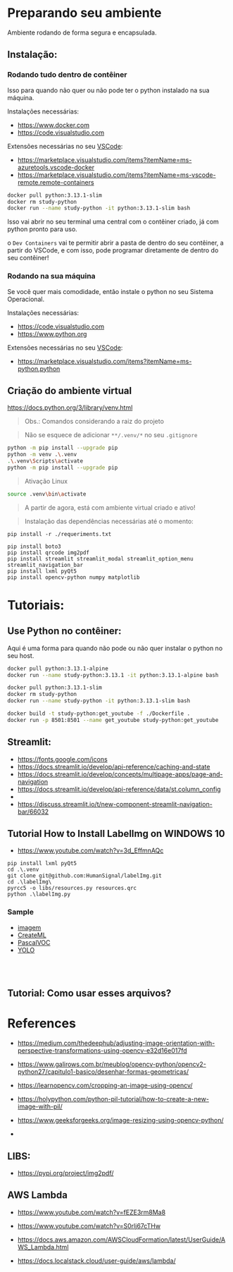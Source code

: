 # Preparando seu ambiente

Ambiente rodando de forma segura e encapsulada.

## Instalação:

### Rodando tudo dentro de contêiner

Isso para quando não quer ou não pode ter o python instalado na sua máquina.

Instalações necessárias:
- https://www.docker.com
- https://code.visualstudio.com

Extensões necessárias no seu [VSCode](https://vscode.dev/):
- https://marketplace.visualstudio.com/items?itemName=ms-azuretools.vscode-docker
- https://marketplace.visualstudio.com/items?itemName=ms-vscode-remote.remote-containers

```bash
docker pull python:3.13.1-slim
docker rm study-python
docker run --name study-python -it python:3.13.1-slim bash
```

Isso vai abrir no seu terminal uma central com o contêiner criado, já com python pronto para uso.

o `Dev Containers` vai te permitir abrir a pasta de dentro do seu contêiner, a partir do VSCode, e com isso, pode programar diretamente de dentro do seu contêiner!


### Rodando na sua máquina

Se você quer mais comodidade, então instale o python no seu Sistema Operacional.

Instalações necessárias:
- https://code.visualstudio.com
- https://www.python.org

Extensões necessárias no seu [VSCode](https://vscode.dev/):
- https://marketplace.visualstudio.com/items?itemName=ms-python.python


## Criação do ambiente virtual

https://docs.python.org/3/library/venv.html

> Obs.: Comandos considerando a raiz do projeto

> Não se esquece de adicionar `**/.venv/*` no seu `.gitignore`

```bash
python -m pip install --upgrade pip
python -m venv .\.venv
.\.venv\Scripts\activate
python -m pip install --upgrade pip
```

> Ativação Linux
```bash
source .venv\bin\activate
```

> A partir de agora, está com ambiente virtual criado e ativo!


> Instalação das dependências necessárias até o momento:
```
pip install -r ./requeriments.txt

pip install boto3
pip install qrcode img2pdf
pip install streamlit streamlit_modal streamlit_option_menu streamlit_navigation_bar
pip install lxml pyQt5
pip install opencv-python numpy matplotlib  
```

# Tutoriais:

## Use Python no contêiner:

Aqui é uma forma para quando não pode ou não quer instalar o python no seu host.

```bash
docker pull python:3.13.1-alpine
docker run --name study-python:3.13.1 -it python:3.13.1-alpine bash

docker pull python:3.13.1-slim
docker rm study-python
docker run --name study-python -it python:3.13.1-slim bash

docker build -t study-python:get_youtube -f ./Dockerfile .
docker run -p 8501:8501 --name get_youtube study-python:get_youtube
```




## Streamlit:

* https://fonts.google.com/icons
* https://docs.streamlit.io/develop/api-reference/caching-and-state
* https://docs.streamlit.io/develop/concepts/multipage-apps/page-and-navigation
* https://docs.streamlit.io/develop/api-reference/data/st.column_config
* 
* https://discuss.streamlit.io/t/new-component-streamlit-navigation-bar/66032


## Tutorial How to Install LabelImg on WINDOWS 10
* https://www.youtube.com/watch?v=3d_EffmnAQc

```
pip install lxml pyQt5
cd .\.venv
git clone git@github.com:HumanSignal/labelImg.git
cd .\labelImg\
pyrcc5 -o libs/resources.py resources.qrc
python .\labelImg.py
```

### Sample

* [imagem](labelImg_sample/1050x1485_20241120134236446284_1a90.png)
* [CreateML](labelImg_sample/1050x1485_20241120134236446284_1a90.json)
* [PascalVOC](labelImg_sample/1050x1485_20241120134236446284_1a90.xml)
* [YOLO](labelImg_sample/1050x1485_20241120134236446284_1a90.txt)

<br><br>

## Tutorial: Como usar esses arquivos?


# References

* https://medium.com/thedeephub/adjusting-image-orientation-with-perspective-transformations-using-opencv-e32d16e017fd
* https://www.galirows.com.br/meublog/opencv-python/opencv2-python27/capitulo1-basico/desenhar-formas-geometricas/
* https://learnopencv.com/cropping-an-image-using-opencv/

* https://holypython.com/python-pil-tutorial/how-to-create-a-new-image-with-pil/
* https://www.geeksforgeeks.org/image-resizing-using-opencv-python/
* 

## LIBS:

* https://pypi.org/project/img2pdf/


## AWS Lambda
- https://www.youtube.com/watch?v=fEZE3rm8Ma8
- https://www.youtube.com/watch?v=S0rlj67cTHw
- https://docs.aws.amazon.com/AWSCloudFormation/latest/UserGuide/AWS_Lambda.html

- https://docs.localstack.cloud/user-guide/aws/lambda/
